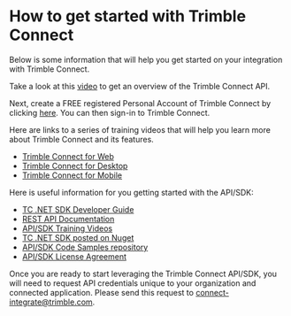 # How to get started with Trimble Connect

Below is some information that will help you get started on your integration with Trimble Connect.

Take a look at this [video](https://youtu.be/ezIioLysyIc?list=PLUO6j5jr1rwtrkegAj-YNXq56Si337vPo "video") to get an overview of the Trimble Connect API.

Next, create a FREE registered Personal Account of Trimble Connect by clicking [here](http://connect.trimble.com/get-started). You can then sign-in to Trimble Connect.

Here are links to a series of training videos that will help you learn more about Trimble Connect and its features.

* [Trimble Connect for Web](https://www.youtube.com/playlist?list=PLUO6j5jr1rwvtMRsgIew3DzBzsgaSFAjK "TCW")
* [Trimble Connect for Desktop](https://www.youtube.com/playlist?list=PLUO6j5jr1rwveBkF6sJ2JKMz9yCsqA5Wk "TCD")
* [Trimble Connect for Mobile](https://youtu.be/Rdvesus67gQ "TCM")

Here is useful information for you getting started with the API/SDK:

* [TC .NET SDK Developer Guide](documentation/Developer%20Guide.md)
* [REST API Documentation](https://gteam.zendesk.com/hc/en-us/articles/207222356-API-v2-0)
* [API/SDK Training Videos](https://www.youtube.com/playlist?list=PLUO6j5jr1rwtrkegAj-YNXq56Si337vPo)
* [TC .NET SDK posted on Nuget](https://www.nuget.org/profiles/TrimbleConnect)
* [API/SDK Code Samples repository](https://github.com/Trimble-Connect/samples)
* [API/SDK License Agreement](https://gteam.zendesk.com/hc/en-us/articles/207161976--NET-SDK-Licensing-)

Once you are ready to start leveraging the Trimble Connect API/SDK, you will need to request API credentials unique to your organization and connected application. Please send this request to <connect-integrate@trimble.com>. 
